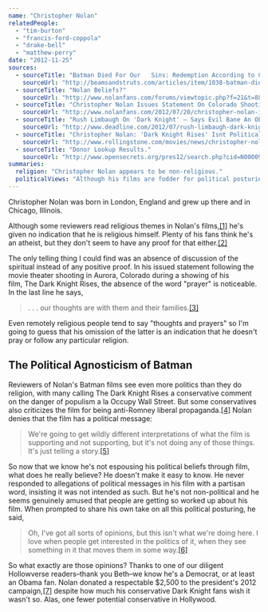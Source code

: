 ```yaml
---
name: "Christopher Nolan"
relatedPeople:
  - "tim-burton"
  - "francis-ford-coppola"
  - "drake-bell"
  - "matthew-perry"
date: "2012-11-25"
sources:
  - sourceTitle: "Batman Died For Our   Sins: Redemption According to Christopher Nolan."
    sourceUrl: "http://beamsandstruts.com/articles/item/1038-batman-died-for-our-sins-redemption-according-to-christopher-nolan"
  - sourceTitle: "Nolan Beliefs?"
    sourceUrl: "http://www.nolanfans.com/forums/viewtopic.php?f=21&t=880"
  - sourceTitle: "Christopher Nolan Issues Statement On Colorado Shooting."
    sourceUrl: "http://www.nolanfans.com/2012/07/20/christopher-nolan-issues-statement-on-colorado-shooting/"
  - sourceTitle: "Rush Limbaugh On 'Dark Knight' — Says Evil Bane An Obama Campaign Trick."
    sourceUrl: "http://www.deadline.com/2012/07/rush-limbaugh-dark-knight-bain-ban/"
  - sourceTitle: "Christopher Nolan: 'Dark Knight Rises' Isnt Political."
    sourceUrl: "http://www.rollingstone.com/movies/news/christopher-nolan-dark-knight-rises-isn-t-political-20120720"
  - sourceTitle: "Donor Lookup Results."
    sourceUrl: "http://www.opensecrets.org/pres12/search.php?cid=N00009638&name=nolan&employ=%28any+employer%29&state=%28all%29&zip=%28any+zip%29&submit=OK&amt=a&sort=A"
summaries:
  religion: "Christopher Nolan appears to be non-religious."
  politicalViews: "Although his films are fodder for political posturing, Nolan declines to share his own political beliefs--but really, he's an Obama fan."
---
```


Christopher Nolan was born in London, England and grew up there and in Chicago, Illinois.

Although some reviewers read religious themes in Nolan's films,<a class="source-citation" href="#http%3A%2F%2Fbeamsandstruts.com%2Farticles%2Fitem%2F1038-batman-died-for-our-sins-redemption-according-to-christopher-nolan" title="Batman Died For Our   Sins: Redemption According to Christopher Nolan.">[1]</a> he's given no indication that he is religious himself. Plenty of his fans think he's an atheist, but they don't seem to have any proof for that either.<a class="source-citation" href="#http%3A%2F%2Fwww.nolanfans.com%2Fforums%2Fviewtopic.php%3Ff%3D21%26t%3D880" title="Nolan Beliefs?">[2]</a>

The only telling thing I could find was an absence of discussion of the spiritual instead of any positive proof. In his issued statement following the movie theater shooting in Aurora, Colorado during a showing of his film, The Dark Knight Rises, the absence of the word "prayer" is noticeable. In the last line he says,

>. . . our thoughts are with them and their families.<a class="source-citation" href="#http%3A%2F%2Fwww.nolanfans.com%2F2012%2F07%2F20%2Fchristopher-nolan-issues-statement-on-colorado-shooting%2F" title="Christopher Nolan Issues Statement On Colorado Shooting.">[3]</a>

Even remotely religious people tend to say "thoughts and prayers" so I'm going to guess that his omission of the latter is an indication that he doesn't pray or follow any particular religion.


## The Political Agnosticism of Batman

Reviewers of Nolan's Batman films see even more politics than they do religion, with many calling The Dark Knight Rises a conservative comment on the danger of populism a la Occupy Wall Street. But some conservatives also criticizes the film for being anti-Romney liberal propaganda.<a class="source-citation" href="#http%3A%2F%2Fwww.deadline.com%2F2012%2F07%2Frush-limbaugh-dark-knight-bain-ban%2F" title="Rush Limbaugh On &apos;Dark Knight&apos; — Says Evil Bane An Obama Campaign Trick.">[4]</a> Nolan denies that the film has a political message:

>We're going to get wildly different interpretations of what the film is supporting and not supporting, but it's not doing any of those things. It's just telling a story.<a class="source-citation" href="#http%3A%2F%2Fwww.rollingstone.com%2Fmovies%2Fnews%2Fchristopher-nolan-dark-knight-rises-isn-t-political-20120720" title="Christopher Nolan: &apos;Dark Knight Rises&apos; Isnt Political.">[5]</a>

So now that we know he's not espousing his political beliefs through film, what does he really believe? He doesn't make it easy to know. He never responded to allegations of political messages in his film with a partisan word, insisting it was not intended as such. But he's not non-political and he seems genuinely amused that people are getting so worked up about his film. When prompted to share his own take on all this political posturing, he said,

>Oh, I've got all sorts of opinions, but this isn't what we're doing here. I love when people get interested in the politics of it, when they see something in it that moves them in some way.<a class="source-citation" href="#http%3A%2F%2Fwww.rollingstone.com%2Fmovies%2Fnews%2Fchristopher-nolan-dark-knight-rises-isn-t-political-20120720" title="Christopher Nolan: &apos;Dark Knight Rises&apos; Isnt Political.">[6]</a>

So what exactly are those opinions? Thanks to one of our diligent Hollowverse readers–thank you Beth–we know he's a Democrat, or at least an Obama fan. Nolan donated a respectable $2,500 to the president's 2012 campaign,<a class="source-citation" href="#http%3A%2F%2Fwww.opensecrets.org%2Fpres12%2Fsearch.php%3Fcid%3DN00009638%26name%3Dnolan%26employ%3D%2528any%2Bemployer%2529%26state%3D%2528all%2529%26zip%3D%2528any%2Bzip%2529%26submit%3DOK%26amt%3Da%26sort%3DA" title="Donor Lookup Results.">[7]</a> despite how much his conservative Dark Knight fans wish it wasn't so. Alas, one fewer potential conservative in Hollywood.